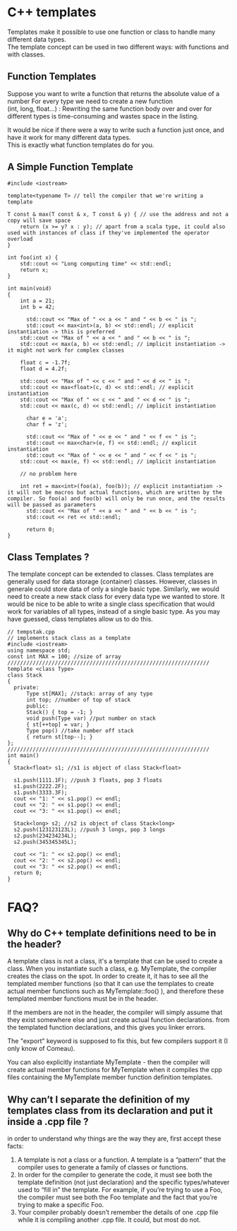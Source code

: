 # C++ templates

  Templates make it possible to use one function or class to handle many different data types.<br>
  The template concept can be used in two different ways: with functions and with classes.

  ## Function Templates

  Suppose you want to write a function that returns the absolute value of a number For every type we need to create a new function<br>
  (int, long, float...) : Rewriting the same function body over and over for different types is time-consuming and
  wastes space in the listing.<br>

  It would be nice if there were a way to write such a function just once, and have it work for many different data types.<br> This is exactly what function templates do for you.<br>

  ## A Simple Function Template


    #include <iostream>
    
    template<typename T> // tell the compiler that we're writing a template
    
    T const & max(T const & x, T const & y) { // use the address and not a copy will save space
    	return (x >= y? x : y); // apart from a scala type, it could also used with instances of class if they've implemented the operator overload
    }
    
    int foo(int x) {
    	std::cout << "Long computing time" << std::endl;
    	return x;
    }
    
    int main(void)
    {
    	int a = 21;
    	int b = 42;
    
    	  std::cout << "Max of " << a << " and " << b << " is ";
    	  std::cout << max<int>(a, b) << std::endl; // explicit instantiation -> this is preferred
        std::cout << "Max of " << a << " and " << b << " is ";
        std::cout << max(a, b) << std::endl; // implicit instantiation -> it might not work for complex classes
    
        float c = -1.7f;
        float d = 4.2f;
    
        std::cout << "Max of " << c << " and " << d << " is ";
        std::cout << max<float>(c, d) << std::endl; // explicit instantiation
        std::cout << "Max of " << c << " and " << d << " is ";
        std::cout << max(c, d) << std::endl; // implicit instantiation
    
    	  char e = 'a';
    	  char f = 'z';
    
    	  std::cout << "Max of " << e << " and " << f << " is ";
    	  std::cout << max<char>(e, f) << std::endl; // explicit instantiation
    	  std::cout << "Max of " << e << " and " << f << " is ";
        std::cout << max(e, f) << std::endl; // implicit instantiation
    
        // no problem here
    
        int ret = max<int>(foo(a), foo(b)); // explicit instantiation -> it will not be macros but actual functions, which are written by the                 compiler. So foo(a) and foo(b) will only be run once, and the results will be passed as parameters
    	  std::cout << "Max of " << a << " and " << b << " is ";
    	  std::cout << ret << std::endl;
    
    	  return 0;
    }
    
  ## Class Templates ?
  
  The template concept can be extended to classes. Class templates are generally used for data
  storage (container) classes.
  However, classes in generale could store data of only a single basic type.
  Similarly, we would need to create a new stack class for every data type we wanted to store. It
  would be nice to be able to write a single class specification that would work for variables of
  all types, instead of a single basic type. As you may have guessed, class templates allow us to
  do this.
  
  ```
  // tempstak.cpp
// implements stack class as a template
#include <iostream>
using namespace std;
const int MAX = 100; //size of array
////////////////////////////////////////////////////////////////
template <class Type>
class Stack
{
    private:
        Type st[MAX]; //stack: array of any type
        int top; //number of top of stack
        public:
        Stack() { top = -1; }
        void push(Type var) //put number on stack
        { st[++top] = var; }
        Type pop() //take number off stack
        { return st[top--]; }
};
////////////////////////////////////////////////////////////////
int main()
{
    Stack<float> s1; //s1 is object of class Stack<float>
    
    s1.push(1111.1F); //push 3 floats, pop 3 floats
    s1.push(2222.2F);
    s1.push(3333.3F);
    cout << "1: " << s1.pop() << endl;
    cout << "2: " << s1.pop() << endl;
    cout << "3: " << s1.pop() << endl;
    
    Stack<long> s2; //s2 is object of class Stack<long>
    s2.push(123123123L); //push 3 longs, pop 3 longs
    s2.push(234234234L);
    s2.push(345345345L);
    
    cout << "1: " << s2.pop() << endl;
    cout << "2: " << s2.pop() << endl;
    cout << "3: " << s2.pop() << endl;
    return 0;
}
  
  ```
# FAQ?

  ## Why do C++ template definitions need to be in the header?
    
  A template class is not a class, it's a template that can be used to create a class. When you instantiate such a class, e.g. MyTemplate<int>, the     compiler creates the class on the spot. In order to create it, it has to see all the templated member functions (so that it can use the templates     to create actual member functions such as MyTemplate<int>::foo() ), and therefore these templated member functions must be in the header.

  If the members are not in the header, the compiler will simply assume that they exist somewhere else and just create actual function declarations.   from the templated function declarations, and this gives you linker errors.

  The "export" keyword is supposed to fix this, but few compilers support it (I only know of Comeau).

  You can also explicitly instantiate MyTemplate<int> - then the compiler will create actual member functions for MyTemplate<int> when it compiles     the cpp files containing the MyTemplate member function definition templates.
  
  ## Why can’t I separate the definition of my templates class from its declaration and put it inside a .cpp file ?
  
  in order to understand why things are the way they are, first accept these facts:

  1) A template is not a class or a function. A template is a “pattern” that the compiler uses to generate a family of classes or functions.<br>
  2) In order for the compiler to generate the code, it must see both the template definition (not just declaration) and the specific types/whatever       used to “fill in” the template. For example, if you’re trying to use a Foo<int>, the compiler must see both the Foo template and the fact that       you’re trying to make a specific Foo<int>.<br>
  3) Your compiler probably doesn’t remember the details of one .cpp file while it is compiling another .cpp file. It could, but most do not.

    

